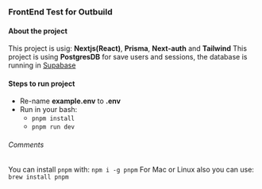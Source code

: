 ### FrontEnd Test for Outbuild

#### About the project
This project is usig: **Nextjs(React)**, **Prisma**, **Next-auth** and **Tailwind**
This project is using **PostgresDB** for save users and sessions, the database is running in [Supabase](https://supabase.com/)

#### Steps to run project
 -  Re-name **example.env** to **.env**
 -  Run in your bash:
    - ```pnpm install```
    - ```pnpm run dev ```


###### Comments
You can install ```pnpm``` with: ````npm i -g pnpm````
For Mac or Linux also you can use: ````brew install pnpm````